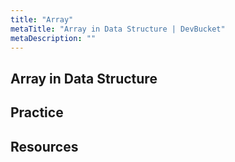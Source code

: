 ```yaml
---
title: "Array"
metaTitle: "Array in Data Structure | DevBucket"
metaDescription: ""
---
```


## Array in Data Structure

## Practice

## Resources
